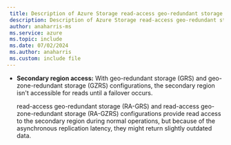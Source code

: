 ```yaml
---
 title: Description of Azure Storage read-access geo-redundant storage secondary region access
 description: Description of Azure Storage read-access geo-redundant storage secondary region access
 author: anaharris-ms
 ms.service: azure
 ms.topic: include
 ms.date: 07/02/2024
 ms.author: anaharris
 ms.custom: include file
---
```


- **Secondary region access:** With geo-redundant storage (GRS) and geo-zone-redundant storage (GZRS) configurations, the secondary region isn't accessible for reads until a failover occurs.

    read-access geo-redundant storage (RA-GRS) and read-access geo-zone-redundant storage (RA-GZRS) configurations provide read access to the secondary region during normal operations, but because of the asynchronous replication latency, they might return slightly outdated data.
